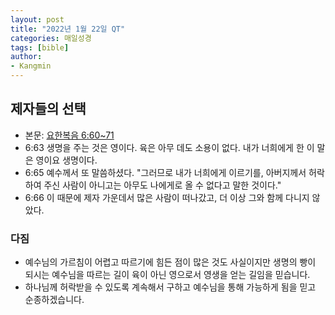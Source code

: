 ```yaml
---
layout: post
title: "2022년 1월 22일 QT"
categories: 매일성경
tags: [bible]
author:
- Kangmin
---
```


## 제자들의 선택
- 본문: [요한복음 6:60~71](https://www.bskorea.or.kr/bible/korbibReadpage.php?version=SAENEW&book=jhn&chap=6&sec=60&cVersion=&fontSize=15px&fontWeight=normal#focus)
- 6:63 생명을 주는 것은 영이다. 육은 아무 데도 소용이 없다. 내가 너희에게 한 이 말은 영이요 생명이다.
- 6:65 예수께서 또 말씀하셨다. "그러므로 내가 너희에게 이르기를, 아버지께서 허락하여 주신 사람이 아니고는 아무도 나에게로 올 수 없다고 말한 것이다."
- 6:66 이 때문에 제자 가운데서 많은 사람이 떠나갔고, 더 이상 그와 함께 다니지 않았다.

### 다짐
- 예수님의 가르침이 어렵고 따르기에 힘든 점이 많은 것도 사실이지만 생명의 빵이 되시는 예수님을 따르는 길이 육이 아닌
  영으로서 영생을 얻는 길임을 믿습니다.
- 하나님께 허락받을 수 있도록 계속해서 구하고 예수님을 통해 가능하게 됨을 믿고 순종하겠습니다.
